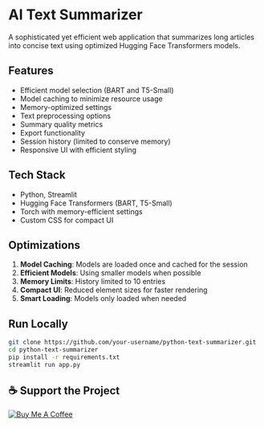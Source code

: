 # AI Text Summarizer

A sophisticated yet efficient web application that summarizes long articles into concise text using optimized Hugging Face Transformers models.

## Features

* Efficient model selection (BART and T5-Small)
* Model caching to minimize resource usage
* Memory-optimized settings
* Text preprocessing options
* Summary quality metrics
* Export functionality
* Session history (limited to conserve memory)
* Responsive UI with efficient styling

## Tech Stack

* Python, Streamlit
* Hugging Face Transformers (BART, T5-Small)
* Torch with memory-efficient settings
* Custom CSS for compact UI

## Optimizations

1. **Model Caching**: Models are loaded once and cached for the session
2. **Efficient Models**: Using smaller models when possible
3. **Memory Limits**: History limited to 10 entries
4. **Compact UI**: Reduced element sizes for faster rendering
5. **Smart Loading**: Models only loaded when needed

## Run Locally

```bash
git clone https://github.com/your-username/python-text-summarizer.git
cd python-text-summarizer
pip install -r requirements.txt
streamlit run app.py
```
## ☕ Support the Project
[![Buy Me A Coffee](https://img.shields.io/badge/Buy_Me_A_Coffee-FFDD00?style=for-the-badge&logo=buy-me-a-coffee&logoColor=black)](https://buymeacoffee.com/peiyan)

